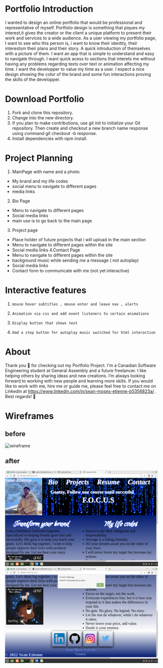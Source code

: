 # Portfolio Introduction
I wanted to design an online portfolio that would be professional and representative of myself. Portfolio design is something that piques my interest,it gives the creator or the client a unique platform to present their work and services to a wide audience. As a user viewing my portfolio page, I want to see who this person is, i want to know their identity, their interestsm their plans and their story. A quick introduction of themselves with a picture of them. I want an app that is simple to understand and easy to navigate through. I want quick acess to sections that interets me without having any problems regarding texts over text or animation affecting my time. I want the developper to value my time as a user. I expect a nice design showing the color of the brand and some fun interactions proving the skills of the developper. 
# Download Portfolio
1. Fork and clone this repository.
2. Change into the new directory.
3. If you plan to make contributions, use git init to initialize your Git repository. Then create and checkout a new branch name response using command git checkout -b response.
4. Install dependencies with npm install.
#  Project Planning
1. MainPage with name and a photo:
- My brand and my life codes
- social menu to navigate to different pages
- media links
2. Bio Page
- Menu to navigate to different pages      
- Social media links
- main use is to go back to the main page
3. Project page
- Place holder of future projects that i will upload in the main section
- Menu to navigate to different pages within the site
- Social media links
4.Contact Page
- Menu to navigate to different pages within the site
- background music while sending me a message ( not autoplay)
- Social media links
- Contact form to communicate with me (not yet interactive)
#  Interactive features
1.     mouse hover subtitles , mouse enter and leave nav , alerts 
2.     Animation via css and add event listeners to certain animations
3.     Display button that shows text
4.     Had a stop button for autoplay music switched for html interaction 
#  About
Thank you :goat: for checking out my Portfolio Project. I'm a Canadian Software Engineering student at General Assembly and a future freelancer. I like helping others by sharing ideas and new creations. I’m always looking forward to working with new people and learning more skills. If you would like to work with me, hire me or guide me, please feel free to contact me on Linkedin at https://www.linkedin.com/in/sean-moses-etienne-b5356823a/ . Best regards! :goat:
#  Wireframes
## before 
![wireframe](https://user-images.githubusercontent.com/106879336/176196791-21c3d16d-00eb-4caa-9a5f-7bc7525ce680.png)

## after 
![alt preview](portfolioMouse-nav.png) 
![alt preview footer](portolio+footer+alert.png)
